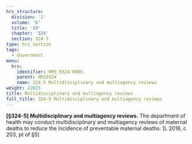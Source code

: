 ```yaml
---
hrs_structure:
  division: '1'
  volume: '6'
  title: '19'
  chapter: '324'
  section: 324-5
type: hrs_section
tags:
  - Government
menu:
  hrs:
    identifier: HRS_0324-0005
    parent: HRS0324
    name: 324-5 Multidisciplinary and multiagency reviews
weight: 22025
title: Multidisciplinary and multiagency reviews
full_title: 324-5 Multidisciplinary and multiagency reviews
---
```

<a></a>**[§324-5] Multidisciplinary and multiagency reviews.** The department of health may conduct multidisciplinary and multiagency reviews of maternal deaths to reduce the incidence of preventable maternal deaths. [L 2016, c 203, pt of §5]